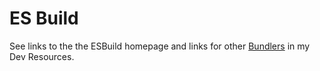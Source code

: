 # ES Build

See links to the the ESBuild homepage and links for other [Bundlers][] in my Dev Resources.

[Bundlers]: https://michaelcurrin.github.io/dev-resources/resources/javascript/bundlers.html

